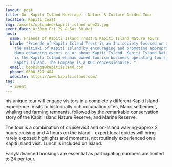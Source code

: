 ```yaml
---
layout: post
title: Our Kapiti Island Heritage - Nature & Culture Guided Tour
location: Kapiti Coast
img: /assets/uploaded/kapiti-island-whw21.jpg
event_date: 8:30am Fri 29 & Sat 30 Oct
host:
  name: Friends of Kapiti Island Trust & Kapiti Island Nature Tours
  blurb: "Friends of Kapiti Island Trust is an Inc.society focused on assisting
    the Kaitiaki of Kapiti Island by encouraging and promoting appropriate and
    Mana enhancing events on or about Kapiti Island. Kapiti Island Nature Tours
    is the Kapiti Island whanau owned tourism business operating tours to and on
    Kapiti Island. The Company is a DOC concessionaire. "
  email: bookings@kapitiisland.com
  phone: 0800 527 484
  website: https://www.kapitiisland.com/
tag:
  - Event
---
```

his unique tour will engage visitors in a completely different Kapiti Island experience. Visits to historically rich occupation sites, Maori settlement, whaling and farming remnants, followed by the remarkable conservation story of the Kapiti Island Nature Reserve, and Marine Reserve. 

The tour is a combination of cruise/visit and on-Island walking-approx 2 hours cruising and 4 hours on the island - expert local guides will bring rarely exposed highlights and moments, not routinely experienced on a Kapiti Island visit. Lunch is included on Island. 

Early/advanced bookings are essential as participating numbers are limited to 24 per tour.

<br>